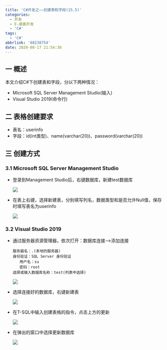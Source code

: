 ```yaml
---
title: 'C#开发之——创建表和字段(15.5)'
categories:
  - 开发
  - E-桌面开发
  - 'C#'
tags:
  - 'C#'
abbrlink: '88238754'
date: 2020-08-17 21:54:30
---
```

## 一  概述

本文介绍C#下创建表和字段，分以下两种情况：

* Microsoft SQL Server Management Studio(输入)
* Visual Studio 2019(命令行)

<!--more-->

## 二 表格创建要求

* 表名：userinfo
* 字段：id(int类型)、name(varchar(20))、password(varchar(20))

## 三  创建方式

### 3.1 Microsoft SQL Server Management Studio

* 登录到Management Studio后，右键数据库，新建test数据库

  ![][1]
  
* 在表上右键，选择新建表，分别填写列名，数据类型和是否允许Null值，保存时填写表名为userinfo

  ![][2]

### 3.2 Visual Studio 2019

* 通过服务器资源管理器，依次打开：数据库连接—>添加连接

  ```
  服务器名：.(本地的服务器)
  身份验证：SQL Server 身份验证
     用户名：su
     密码：root
  选择或输入数据库名称：test(列表中选择)   
  ```

  ![][3]

* 选择连接好的数据库，右键新建表

  ![][4]

* 在T-SQL中输入创建表格的指令，点击上方的更新

  ![][5]

* 在弹出的窗口中选择更新数据库

  ![][6]




[1]:https://raw.githubusercontent.com/PGzxc/CDN/master/blog-image/csharp-management-studio-create-test.png
[2]:https://raw.githubusercontent.com/PGzxc/CDN/master/blog-image/csharp-management-studio-table-crate.png
[3]:https://raw.githubusercontent.com/PGzxc/CDN/master/blog-image/csharp-visula-studio-sql-connected.png
[4]:https://raw.githubusercontent.com/PGzxc/CDN/master/blog-image/csharp-visual-studio-create-table.png
[5]:https://raw.githubusercontent.com/PGzxc/CDN/master/blog-image/csharp-visual-studio-command-update.png
[6]:https://raw.githubusercontent.com/PGzxc/CDN/master/blog-image/csharp-visual-studio-update-script.png